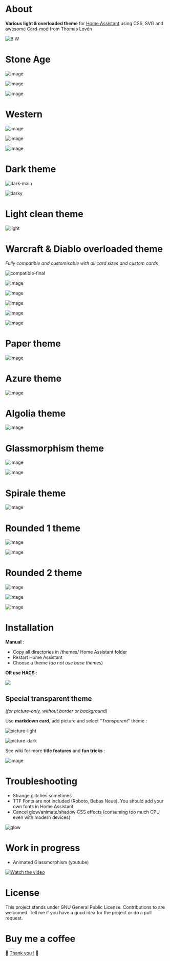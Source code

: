﻿﻿
<h1>About</h1>

<b>Various light & overloaded theme</b> for <a href="https://www.home-assistant.io/">Home Assistant</a> using CSS, SVG and awesome <a href="https://github.com/thomasloven/lovelace-card-mod">Card-mod</a> from Thomas Lovén

![B   W](https://github.com/Krakoukas73/ha-dark-light/assets/54374596/058d1dde-a932-4b28-81a4-61eccd8886c6)


<h1>Stone Age</h1>

![image](https://github.com/user-attachments/assets/8da40694-3881-44d3-8c6f-0f852b771b97)

![image](https://github.com/user-attachments/assets/33aac5fd-64c2-4372-b0f6-1f1cf2433bde)

![image](https://github.com/user-attachments/assets/571b4050-d4f2-4f19-96cc-46220c699879)


<h1>Western</h1>

![image](https://github.com/user-attachments/assets/95c53726-6335-491a-a004-7479a9d28984)

![image](https://github.com/user-attachments/assets/29123f22-757a-439c-b67a-f7fad59eee2c)

![image](https://github.com/user-attachments/assets/9342688e-8cbf-4868-80ff-b18ecdda8c0a)




<h1>Dark theme</h1>

![dark-main](https://github.com/Krakoukas73/ha-dark-light/assets/54374596/5e753fad-43ba-4f17-9c52-ce8ac6e43185)

![darky](https://github.com/Krakoukas73/ha-dark-light/assets/54374596/df247a86-2fcd-4acf-8599-64f0e69186f0)


<h1>Light clean theme</h1>

![light](https://github.com/Krakoukas73/home-assistant-dark-light-theme/assets/54374596/804dbea8-0226-4629-9f52-9c1c5b849b02)




<h1>Warcraft & Diablo overloaded theme</h1>

_Fully compatible and customisable with all card sizes and custom cards_

![compatible-final](https://github.com/user-attachments/assets/29ebe00d-8e60-4cef-93d7-fd9f5b562be4)


![image](https://github.com/user-attachments/assets/b127544d-bdd2-4184-97ba-8c0a339829ef)

![image](https://github.com/user-attachments/assets/c9334aaf-cee2-4428-8130-1d611947f89b)

![image](https://github.com/user-attachments/assets/6879bcd0-80d6-487c-b980-2aa194d93d4c)

![image](https://github.com/user-attachments/assets/b4289c41-7878-4060-a73d-e026542f1881)

![image](https://github.com/user-attachments/assets/7f268687-df1a-406c-bace-4c4a679ce0e0)



<h1>Paper theme</h1>

![image](https://github.com/Krakoukas73/home-assistant-dark-light-theme/assets/54374596/c2ce0e19-931d-4e1b-8833-1c9e06a303aa)


<h1>Azure theme</h1>

![image](https://github.com/Krakoukas73/home-assistant-dark-light-theme/assets/54374596/58311c47-0b7d-4ceb-a2e4-2a8d99a1e597)


<h1>Algolia theme</h1>

![image](https://github.com/Krakoukas73/home-assistant-dark-light-theme/assets/54374596/8532d42d-60f9-46f5-973f-4bff423f8ca8)


<h1>Glassmorphism theme</h1>

![image](https://github.com/Krakoukas73/home-assistant-dark-light-theme/assets/54374596/de20202e-653a-4c92-9e26-73b7b67830e3)

![image](https://github.com/Krakoukas73/home-assistant-dark-light-theme/assets/54374596/e2c43e65-7214-4a3f-b153-d188eafe81de)


<h1>Spirale theme</h1>

![image](https://github.com/Krakoukas73/home-assistant-dark-light-theme/assets/54374596/803d2000-9e73-46d9-a3b3-ff72ed2f0c68)


<h1>Rounded 1 theme</h1>

![image](https://github.com/user-attachments/assets/bd9d9447-5cbb-4eff-890d-e070ad0219a2)

![image](https://github.com/user-attachments/assets/db2d3261-6f90-4284-b47c-333bcfd39ce6)


<h1>Rounded 2 theme</h1>

![image](https://github.com/user-attachments/assets/c88fb0fe-7e60-4d1e-bb01-531126051910)

![image](https://github.com/user-attachments/assets/db779b3d-99ef-4bf2-bb79-a94ecb5a921b)

![image](https://github.com/user-attachments/assets/1af45f74-f423-4099-953b-b415c996f3c7)


<h1>Installation</h1>

<b>Manual</b> :

- Copy all directories in /themes/ Home Assistant folder
- Restart Home Assistant
- Choose a theme (<i>do not use base themes</i>)

<b>OR use HACS</b> :

<a href="https://my.home-assistant.io/redirect/hacs_repository/?owner=Krakoukas73&repository=home-assistant-dark-light-theme&category=theme"><img src="https://my.home-assistant.io/badges/hacs_repository.svg"></a>

<h2>Special transparent theme</h2>

<i>(for picture-only, without border or background)</i>

Use <b>markdown card</b>, add picture and select "_Transparent_" theme :

![picture-light](https://github.com/Krakoukas73/home-assistant-dark-light-theme/assets/54374596/e1e926dd-6295-4fd7-afb1-02c6fb5584f3)

![picture-dark](https://github.com/Krakoukas73/home-assistant-dark-light-theme/assets/54374596/d4111762-be78-45bd-a8a4-d5ff478bb2ed)

See wiki for more **title features** and **fun tricks** :

![image](https://github.com/Krakoukas73/home-assistant-dark-light-theme/assets/54374596/adfd0149-c279-44d9-a8c7-b387206c2131)

<h1>Troubleshooting</h1>

- Strange glitches sometimes
- TTF Fonts are not included (Roboto, Bebas Neue). You should add your own fonts in Home Assistant
- Cancel glow/animate/shadow CSS effects (consuming too much CPU even with modern devices)

![glow](https://github.com/Krakoukas73/home-assistant-dark-light/assets/54374596/ddba224d-51ed-4ca6-96d8-017dc35e6ce1)

<h1> Work in progress</h1>

- Animated Glassmorphism (youtube)

[![Watch the video](https://img.youtube.com/vi/mXbC1O6ndGA/maxresdefault.jpg)](https://www.youtube.com/watch?v=mXbC1O6ndGA)

<h1>License</h1>
  
This project stands under GNU General Public License.
Contributions to are welcomed. Tell me if you have a good idea for the project or do a pull request.

<h1>Buy me a coffee </h1>

🐙 [Thank you !](https://www.buymeacoffee.com/li08jg7kmc) 🙏
